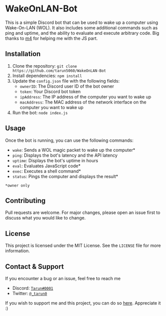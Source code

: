 # WakeOnLAN-Bot

This is a simple Discord bot that can be used to wake up a computer using Wake-On-LAN (WOL). It also includes some additional commands such as ping and uptime, and the ability to evaluate and execute arbitrary code.
Big thanks to [m4](https://github.com/m4tonoob/) for helping me with the JS part.

## Installation

1. Clone the repository: `git clone https://github.com/tarun5060/WakeOnLAN-Bot`
2. Install dependencies: `npm install`
3. Update the `config.json` file with the following fields:
	 - `ownerID`: The Discord user ID of the bot owner
   - `token`: Your Discord bot token
   - `ipAddress`: The IP address of the computer you want to wake up
   - `macAddress`: The MAC address of the network interface on the computer you want to wake up
5. Run the bot: `node index.js`

## Usage

Once the bot is running, you can use the following commands:

- `wake`: Sends a WOL magic packet to wake up the computer*
- `ping`: Displays the bot's latency and the API latency
- `uptime`: Displays the bot's uptime in hours
- `eval`: Evaluates JavaScript code*
- `exec`: Executes a shell command*
- `status`: Pings the computer and displays the result*

`*owner only`

## Contributing

Pull requests are welcome. For major changes, please open an issue first to discuss what you would like to change.

## License

This project is licensed under the MIT License. See the `LICENSE` file for more information.


## Contact & Support
If you encounter a bug or an issue, feel free to reach me 
- Discord: [`Tarun#0001`](https://discord.com/users/603592344348000266)
- Twitter: [`@_tarun0`](https://twitter.com/_tarun0)

If you wish to support me and this project, you can do so [here](https://buymeacoffee.com/trnx0). Appreciate it :)